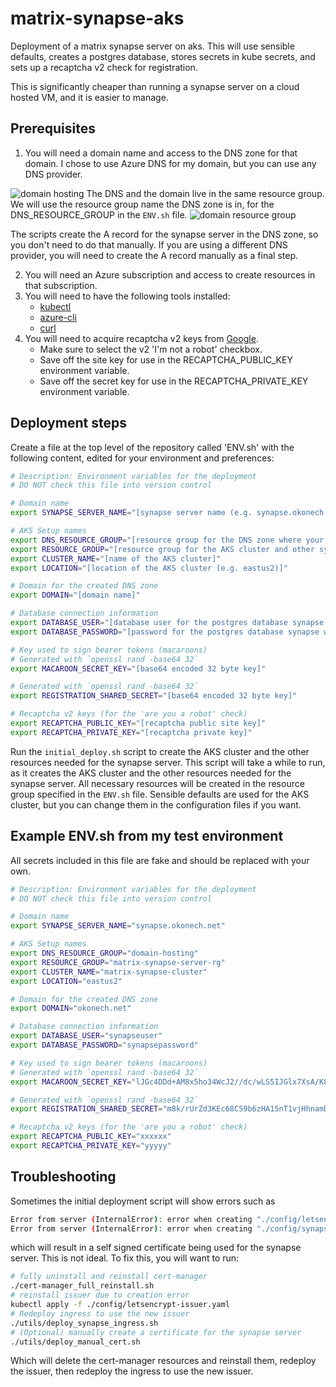 # matrix-synapse-aks

Deployment of a matrix synapse server on aks. This will use sensible defaults, creates a postgres database, stores secrets in kube secrets, and sets up a recaptcha v2 check for registration.

This is significantly cheaper than running a synapse server on a cloud hosted VM, and it is easier to manage.

## Prerequisites

1. You will need a domain name and access to the DNS zone for that domain.
I chose to use Azure DNS for my domain, but you can use any DNS provider.

![domain hosting](https://github.com/okonech/matrix-synapse-aks/assets/36140593/925fd9cd-a7f6-4cf7-b2b1-9fe775ef8ba7)
The DNS and the domain live in the same resource group. We will use the resource group name the DNS zone is in, for the DNS_RESOURCE_GROUP in the `ENV.sh` file.
![domain resource group](https://github.com/okonech/matrix-synapse-aks/assets/36140593/051852dd-2fe1-4917-91a4-e3f64b00fa4a)

The scripts create the A record for the synapse server in the DNS zone, so you don't need to do that manually. If you are using a different DNS provider, you will need to create the A record manually as a final step.

2. You will need an Azure subscription and access to create resources in that subscription.
3. You will need to have the following tools installed:
   - [kubectl](https://kubernetes.io/docs/tasks/tools/install-kubectl/)
   - [azure-cli](https://docs.microsoft.com/en-us/cli/azure/install-azure-cli)
   - [curl](https://curl.se/download.html)
4. You will need to acquire recaptcha v2 keys from [Google](https://www.google.com/recaptcha/admin).
   - Make sure to select the v2 'I'm not a robot' checkbox.
   - Save off the site key for use in the RECAPTCHA_PUBLIC_KEY environment variable.
   - Save off the secret key for use in the RECAPTCHA_PRIVATE_KEY environment variable.

## Deployment steps

Create a file at the top level of the repository called 'ENV.sh' with the following content, edited for your environment and preferences:

```bash
# Description: Environment variables for the deployment
# DO NOT check this file into version control

# Domain name
export SYNAPSE_SERVER_NAME="[synapse server name (e.g. synapse.okonech.net)]"

# AKS Setup names
export DNS_RESOURCE_GROUP="[resource group for the DNS zone where your domain is hosted]"
export RESOURCE_GROUP="[resource group for the AKS cluster and other synapse resources]"
export CLUSTER_NAME="[name of the AKS cluster]"
export LOCATION="[location of the AKS cluster (e.g. eastus2)]"

# Domain for the created DNS zone
export DOMAIN="[domain name]"

# Database connection information
export DATABASE_USER="[database user for the postgres database synapse will use]"
export DATABASE_PASSWORD="[password for the postgres database synapse will use]"

# Key used to sign bearer tokens (macaroons)
# Generated with `openssl rand -base64 32`
export MACAROON_SECRET_KEY="[base64 encoded 32 byte key]"

# Generated with `openssl rand -base64 32`
export REGISTRATION_SHARED_SECRET="[base64 encoded 32 byte key]"

# Recaptcha v2 keys (for the 'are you a robot' check)
export RECAPTCHA_PUBLIC_KEY="[recaptcha public site key]"
export RECAPTCHA_PRIVATE_KEY="[recaptcha private key]"
```

Run the `initial_deploy.sh` script to create the AKS cluster and the other resources needed for the synapse server.
This script will take a while to run, as it creates the AKS cluster and the other resources needed for the synapse server.
All necessary resources will be created in the resource group specified in the `ENV.sh` file.
Sensible defaults are used for the AKS cluster, but you can change them in the configuration files if you want.

## Example ENV.sh from my test environment

All secrets included in this file are fake and should be replaced with your own.

```bash
# Description: Environment variables for the deployment
# DO NOT check this file into version control

# Domain name
export SYNAPSE_SERVER_NAME="synapse.okonech.net"

# AKS Setup names
export DNS_RESOURCE_GROUP="domain-hosting"
export RESOURCE_GROUP="matrix-synapse-server-rg"
export CLUSTER_NAME="matrix-synapse-cluster"
export LOCATION="eastus2"

# Domain for the created DNS zone
export DOMAIN="okonech.net"

# Database connection information
export DATABASE_USER="synapseuser"
export DATABASE_PASSWORD="synapsepassword"

# Key used to sign bearer tokens (macaroons)
# Generated with `openssl rand -base64 32`
export MACAROON_SECRET_KEY="lJGc4DDd+AM8x5ho34WcJ2//dc/wLS5IJGlx7XsA/K8="

# Generated with `openssl rand -base64 32`
export REGISTRATION_SHARED_SECRET="m8k/rUrZd3KEc68CS9b6zHA15nT1vjHhnamDY/refLo="

# Recaptcha v2 keys (for the 'are you a robot' check)
export RECAPTCHA_PUBLIC_KEY="xxxxxx"
export RECAPTCHA_PRIVATE_KEY="yyyyy"
```

## Troubleshooting

Sometimes the initial deployment script will show errors such as

```bash
Error from server (InternalError): error when creating "./config/letsencrypt-issuer.yaml": Internal error occurred: failed calling webhook "webhook.cert-manager.io": failed to call webhook: Post "https://cert-manager-webhook.cert-manager.svc:443/validate?timeout=30s": no endpoints available for service "cert-manager-webhook"
Error from server (InternalError): error when creating "./config/synapse-ingress.yaml": Internal error occurred: failed calling webhook "validate.nginx.ingress.kubernetes.io": failed to call webhook: Post "https://ingress-nginx-controller-admission.ingress-nginx.svc:443/networking/v1/ingresses?timeout=10s": no endpoints available for service "ingress-nginx-controller-admission"
```

which will result in a self signed certificate being used for the synapse server. This is not ideal. To fix this, you will want to run:

```bash
# fully uninstall and reinstall cert-manager
./cert-manager_full_reinstall.sh
# reinstall issuer due to creation error
kubectl apply -f ./config/letsencrypt-issuer.yaml
# Redeploy ingress to use the new issuer
./utils/deploy_synapse_ingress.sh
# (Optional) manually create a certificate for the synapse server
./utils/deploy_manual_cert.sh
```

Which will delete the cert-manager resources and reinstall them, redeploy the issuer, then redeploy the ingress to use the new issuer.
